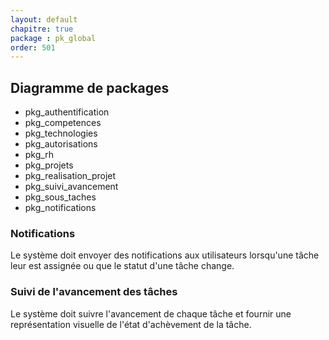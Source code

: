 ```yaml
---
layout: default
chapitre: true
package : pk_global
order: 501
---
```


## Diagramme de packages


- pkg_authentification
- pkg_competences
- pkg_technologies
- pkg_autorisations
- pkg_rh
- pkg_projets
- pkg_realisation_projet
- pkg_suivi_avancement
- pkg_sous_taches
- pkg_notifications

### Notifications

Le système doit envoyer des notifications aux utilisateurs lorsqu'une tâche leur est assignée ou que le statut d'une tâche change.

### Suivi de l'avancement des tâches

Le système doit suivre l'avancement de chaque tâche et fournir une représentation visuelle de l'état d'achèvement de la tâche.